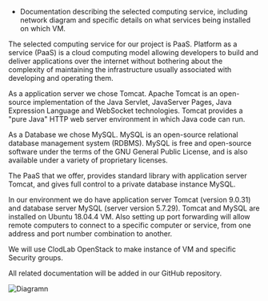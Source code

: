 - Documentation describing the selected computing service, including network diagram and
specific details on what services being installed on which VM.

The selected computing service for our project is PaaS. Platform as a service (PaaS) is a cloud computing model 
allowing developers to build and deliver applications over the internet without bothering about the complexity 
of maintaining the infrastructure usually associated with developing and operating them. 

As a application server we chose Tomcat. Apache Tomcat is an open-source implementation of the Java Servlet, 
JavaServer Pages, Java Expression Language and WebSocket technologies. Tomcat provides a "pure Java" HTTP web server 
environment in which Java code can run.

As a Database we chose MySQL. MySQL is an open-source relational database management system (RDBMS). 
MySQL is free and open-source software under the terms of the GNU General Public License, and is also 
available under a variety of proprietary licenses.

The PaaS that we offer, provides standard library with application server Tomcat, and gives full control to 
a private database instance MySQL.

In our environment we do have application server Tomcat (version 9.0.31) and database server MySQL (server version 5.7.29).
Tomcat and MySQL are installed on Ubuntu 18.04.4 VM. Also setting up port forwarding will allow remote 
computers to connect to a specific computer or service, from one address and port number combination to another.

We will use ClodLab OpenStack to make instance of VM and specific Security groups.

All related documentation will be added in our GitHub repository.

![Diagramn](https://i.imgur.com/I2lcsvK.png)


